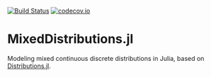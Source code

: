 [![Build Status](https://travis-ci.org/matbesancon/MixedDistributions.jl.svg?branch=master)](https://travis-ci.org/matbesancon/MixedDistributions.jl)
[![codecov.io](http://codecov.io/github/matbesancon/MixedDistributions.jl/coverage.svg?branch=master)](http://codecov.io/github/matbesancon/MixedDistributions.jl?branch=master)

# MixedDistributions.jl

Modeling mixed continuous discrete distributions in Julia, based on
[Distributions.jl](https://github.com/JuliaStats/Distributions.jl).

